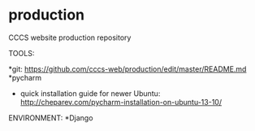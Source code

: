 production
==========

CCCS website production repository

TOOLS:

*git: https://github.com/cccs-web/production/edit/master/README.md 
*pycharm
- quick installation guide for newer Ubuntu: http://cheparev.com/pycharm-installation-on-ubuntu-13-10/

ENVIRONMENT:
*Django


